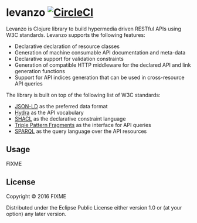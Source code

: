 # levanzo [![CircleCI](https://circleci.com/gh/antoniogarrote/levanzo.svg?style=svg)](https://circleci.com/gh/antoniogarrote/levanzo)

Levanzo is Clojure library to build hypermedia driven RESTful APIs using W3C standards.
Levanzo supports the following features:

- Declarative declaration of resource classes
- Generation of machine consumable API documentation and meta-data
- Declarative support for validation constraints
- Generation of compatible HTTP middleware for the declared API and link generation functions
- Support for API indices generation that can be used in cross-resource API queries

The library is built on top of the following list of W3C standards:

- [JSON-LD](http://json-ld.org/spec/latest/json-ld/) as the preferred data format
- [Hydra](http://www.hydra-cg.com/spec/latest/core/) as the API vocabulary
- [SHACL](https://www.w3.org/TR/shacl/) as the declarative constraint language
- [Triple Pattern Fragments](https://www.hydra-cg.com/spec/latest/triple-pattern-fragments/) as the interface for API queries
- [SPARQL](https://www.w3.org/TR/sparql11-overview/) as the query language over the API resources

## Usage

FIXME

## License

Copyright © 2016 FIXME

Distributed under the Eclipse Public License either version 1.0 or (at
your option) any later version.

